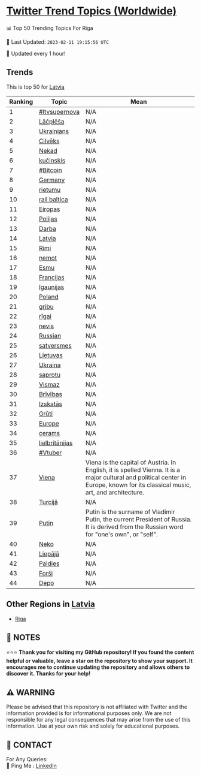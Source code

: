 [Twitter Trend Topics (Worldwide)](https://github.com/ErcinDedeoglu/Twitter-Trend-Topics)
==========


📊 Top 50 Trending Topics For Riga

📆 Last Updated: `2023-02-11 19:15:56 UTC`

🔧 Updated every 1 hour!


## Trends

This is top 50 for [Latvia](</Latvia>)

| Ranking | Topic | Mean |
| ------- | ------------ | ------------ |
| 1 | [#ltvsupernova](http://twitter.com/search?q=%23ltvsupernova) | N/A |
| 2 | [Lāčplēša](http://twitter.com/search?q=L%c4%81%c4%8dpl%c4%93%c5%a1a) | N/A |
| 3 | [Ukrainians](http://twitter.com/search?q=Ukrainians) | N/A |
| 4 | [Cilvēks](http://twitter.com/search?q=Cilv%c4%93ks) | N/A |
| 5 | [Nekad](http://twitter.com/search?q=Nekad) | N/A |
| 6 | [kučinskis](http://twitter.com/search?q=ku%c4%8dinskis) | N/A |
| 7 | [#Bitcoin](http://twitter.com/search?q=%23Bitcoin) | N/A |
| 8 | [Germany](http://twitter.com/search?q=Germany) | N/A |
| 9 | [rietumu](http://twitter.com/search?q=rietumu) | N/A |
| 10 | [rail baltica](http://twitter.com/search?q=rail+baltica) | N/A |
| 11 | [Eiropas](http://twitter.com/search?q=Eiropas) | N/A |
| 12 | [Polijas](http://twitter.com/search?q=Polijas) | N/A |
| 13 | [Darba](http://twitter.com/search?q=Darba) | N/A |
| 14 | [Latvia](http://twitter.com/search?q=Latvia) | N/A |
| 15 | [Rimi](http://twitter.com/search?q=Rimi) | N/A |
| 16 | [ņemot](http://twitter.com/search?q=%c5%86emot) | N/A |
| 17 | [Esmu](http://twitter.com/search?q=Esmu) | N/A |
| 18 | [Francijas](http://twitter.com/search?q=Francijas) | N/A |
| 19 | [Igaunijas](http://twitter.com/search?q=Igaunijas) | N/A |
| 20 | [Poland](http://twitter.com/search?q=Poland) | N/A |
| 21 | [gribu](http://twitter.com/search?q=gribu) | N/A |
| 22 | [rīgai](http://twitter.com/search?q=r%c4%abgai) | N/A |
| 23 | [nevis](http://twitter.com/search?q=nevis) | N/A |
| 24 | [Russian](http://twitter.com/search?q=Russian) | N/A |
| 25 | [satversmes](http://twitter.com/search?q=satversmes) | N/A |
| 26 | [Lietuvas](http://twitter.com/search?q=Lietuvas) | N/A |
| 27 | [Ukraina](http://twitter.com/search?q=Ukraina) | N/A |
| 28 | [saprotu](http://twitter.com/search?q=saprotu) | N/A |
| 29 | [Vismaz](http://twitter.com/search?q=Vismaz) | N/A |
| 30 | [Brīvības](http://twitter.com/search?q=Br%c4%abv%c4%abbas) | N/A |
| 31 | [Izskatās](http://twitter.com/search?q=Izskat%c4%81s) | N/A |
| 32 | [Grūti](http://twitter.com/search?q=Gr%c5%abti) | N/A |
| 33 | [Europe](http://twitter.com/search?q=Europe) | N/A |
| 34 | [cerams](http://twitter.com/search?q=cerams) | N/A |
| 35 | [lielbritānijas](http://twitter.com/search?q=lielbrit%c4%81nijas) | N/A |
| 36 | [#Vtuber](http://twitter.com/search?q=%23Vtuber) | N/A |
| 37 | [Viena](http://twitter.com/search?q=Viena) | Viena is the capital of Austria. In English, it is spelled Vienna. It is a major cultural and political center in Europe, known for its classical music, art, and architecture. |
| 38 | [Turcijā](http://twitter.com/search?q=Turcij%c4%81) | N/A |
| 39 | [Putin](http://twitter.com/search?q=Putin) | Putin is the surname of Vladimir Putin, the current President of Russia. It is derived from the Russian word for "one's own", or "self". |
| 40 | [Neko](http://twitter.com/search?q=Neko) | N/A |
| 41 | [Liepājā](http://twitter.com/search?q=Liep%c4%81j%c4%81) | N/A |
| 42 | [Paldies](http://twitter.com/search?q=Paldies) | N/A |
| 43 | [Forši](http://twitter.com/search?q=For%c5%a1i) | N/A |
| 44 | [Depo](http://twitter.com/search?q=Depo) | N/A |



## Other Regions in [Latvia](</Latvia>)

* [Riga](</Latvia/Riga.md>)



## 📝 NOTES

⭐⭐⭐ **Thank you for visiting my GitHub repository! If you found the content helpful or valuable, leave a star on the repository to show your support. It encourages me to continue updating the repository and allows others to discover it. Thanks for your help!**


## ⚠️ WARNING

Please be advised that this repository is not affiliated with Twitter and the information provided is for informational purposes only. We are not responsible for any legal consequences that may arise from the use of this information. Use at your own risk and solely for educational purposes.


## 📨 CONTACT

 For Any Queries:  
            🏓 Ping Me : [LinkedIn](https://www.linkedin.com/in/ercindedeoglu/)
